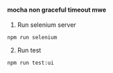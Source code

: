 #### mocha non graceful timeout mwe

1) Run selenium server
```
npm run selenium
```

2) Run test
```
npm run test:ui
```